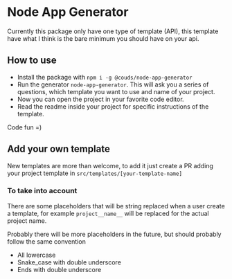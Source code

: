 # Node App Generator

Currently this package only have one type of template (API), this template have what I think is the bare minimum you should have on your api.

## How to use

- Install the package with `npm i -g @couds/node-app-generator`
- Run the generator `node-app-generator`. This will ask you a series of questions, which template you want to use and name of your project.
- Now you can open the project in your favorite code editor.
- Read the readme inside your project for specific instructions of the template.


Code fun =)

## Add your own template

New templates are more than welcome, to add it just create a PR adding your project template in `src/templates/[your-template-name]`

### To take into account

There are some placeholders that will be string replaced when a user create a template, for example `project__name__` will be replaced for the actual project name.

Probably there will be more placeholders in the future, but should probably follow the same convention

- All lowercase
- Snake_case with double underscore
- Ends with double underscore
